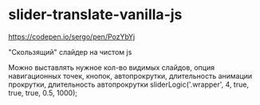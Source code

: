 # slider-translate-vanilla-js

https://codepen.io/sergo/pen/PozYbYj

"Скользящий" слайдер на чистом js

Можно выставлять нужное кол-во видимых слайдов, опция навигационных точек, кнопок, автопрокрутки, длительность анимации прокрутки, длительность автопрокрутки
sliderLogic('.wrapper', 4, true, true, true, 0.5, 1000);
